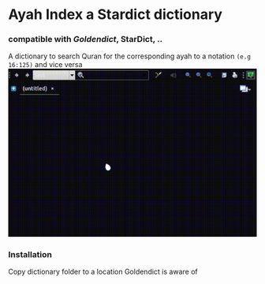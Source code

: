 # Ayah Index a Stardict dictionary
### compatible with ***Goldendict***, StarDict, ..
A dictionary to search Quran for the corresponding ayah to a notation `(e.g 16:125)` and vice versa 
![exampleGIF](ayah_search.gif)

### Installation
Copy dictionary folder to a location Goldendict is aware of

